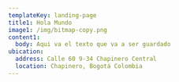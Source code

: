 ```yaml
---
templateKey: landing-page
title1: Hola Mundo
image1: /img/bitmap-copy.png
content1:
  body: Aqui va el texto que va a ser guardado
ubication: 
  address: Calle 60 9-34 Chapinero Central
  location: Chapinero, Bogotá Colombia
---
```


